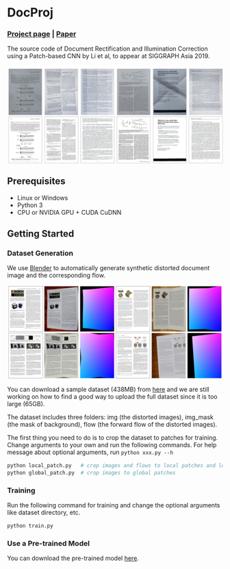 # DocProj

### [Project page](https://xiaoyu258.github.io/projects/docproj) | [Paper](https://arxiv.org/abs/1909.09470)

The source code of Document Rectification and Illumination Correction using a Patch-based CNN by Li et al, to appear at SIGGRAPH Asia 2019. 

<img src='imgs/teaser.jpg' align="center" width=850> 

## Prerequisites
- Linux or Windows
- Python 3
- CPU or NVIDIA GPU + CUDA CuDNN

## Getting Started

### Dataset Generation
We use [Blender](https://www.blender.org/) to automatically generate synthetic distorted document image and the corresponding flow.

<img src='imgs/syn_dataset.jpg' align="center" width=850> 

You can download a sample dataset (438MB) from [here](https://drive.google.com/open?id=1b3kBs46ZSq5cWjvGdMjWNY854YaJ6dZ1) and we are still working on how to find a good way to upload the full dataset since it is too large (65GB).

The dataset includes three folders: img (the distorted images), img_mask (the mask of background), flow (the forward flow of the distorted images).

The first thing you need to do is to crop the dataset to patches for training. Change arguments to your own and run the following commands. For help message about optional arguments, run `python xxx.py --h`
```bash
python local_patch.py   # crop images and flows to local patches and local patch flows
python global_patch.py  # crop images to global patches
```

### Training
Run the following command for training and change the optional arguments like dataset directory, etc.
```bash
python train.py
```

### Use a Pre-trained Model
You can download the pre-trained model [here](https://drive.google.com/open?id=1EPmFYd7OwfUZBLkJQ9sO8G1r5tLniKDh).
